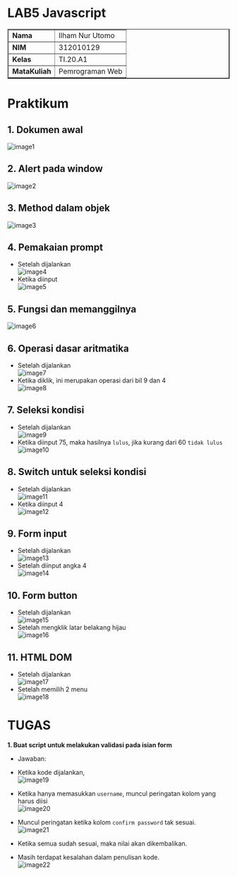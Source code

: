 # LAB5 Javascript

<table border="2" cellpading="10">
  <tr>
    <td><b>Nama</b></td>
    <td>Ilham Nur Utomo</td>
  </tr>
  <tr>
    <td><b>NIM</b></td>
    <td>312010129</td>
  </tr>
  <tr>
    <td><b>Kelas</b></td>
    <td>TI.20.A1</td>
  </tr>
  <tr>
    <td><b>MataKuliah</b></td>
    <td>Pemrograman Web</td>
  </tr>
</table>

# <b>Praktikum</b>

## <b>1. Dokumen awal </b>
![image1](image/0-1_kode-dasar.PNG)<br>

## <b>2. Alert pada window </b>
![image2](image/0-2_alert.PNG)<br>

## <b>3. Method dalam objek </b>
![image3](image/0-3_try.PNG)<br>

## <b>4. Pemakaian prompt </b>
- Setelah dijalankan<br>
![image4](image/0-4_giphy.PNG)<br>
- Ketika diinput<br>
![image5](image/0-4-1_giphy.PNG)<br>

## <b>5. Fungsi dan memanggilnya </b>
![image6](image/0-5_fungsi.PNG)<br>

## <b>6. Operasi dasar aritmatika </b>
- Setelah dijalankan<br>
![image7](image/0-6_aritmatik.PNG)<br>
- Ketika diklik, ini merupakan operasi dari bil 9 dan 4<br>
![image8](image/0-6-1_aritmatik.PNG)<br>

## <b>7. Seleksi kondisi </b>
- Setelah dijalankan<br>
![image9](image/0-7_kondisi.PNG)<br>
- Ketika diinput 75, maka hasilnya ``lulus``, jika kurang dari 60 ``tidak lulus``<br>
![image10](image/0-7-1_kondisi.PNG)<br>

## <b>8. Switch untuk seleksi kondisi </b>
- Setelah dijalankan<br>
![image11](image/0-8_switch.PNG)<br>
- Ketika diinput 4<br>
![image12](image/0-8-1_switch.PNG)<br>

## <b>9. Form input </b>
- Setelah dijalankan<br>
![image13](image/0-9_f-input.PNG)<br>
- Setelah diinput angka 4<br>
![image14](image/0-9-1_f-input.PNG)<br>

## <b>10. Form button </b>
- Setelah dijalankan<br>
![image15](image/0-10_f-button.PNG)<br>
- Setelah mengklik latar belakang hijau<br>
![image16](image/0-10-1_f-button.PNG)<br>

## <b>11. HTML DOM </b>
- Setelah dijalankan<br>
![image17](image/0-11_dom.PNG)<br>
- Setelah memilih 2 menu<br>
![image18](image/0-11-1_dom.PNG)<br>

# TUGAS
<b>1. Buat script untuk melakukan validasi pada isian form</b><br>
- Jawaban: 

- Ketika kode dijalankan,<br>
![image19](image/1-r-code.PNG)

- Ketika hanya memasukkan ``username``, muncul peringatan kolom yang harus diisi<br>
![image20](image/2-r-code.PNG)<br>

- Muncul peringatan ketika kolom ``confirm password`` tak sesuai.<br>
![image21](image/3-r-code.PNG)<br>

- Ketika semua sudah sesuai, maka nilai akan dikembalikan.<br>
- Masih terdapat kesalahan dalam penulisan kode.<br>
![image22](image/4-check.PNG)


